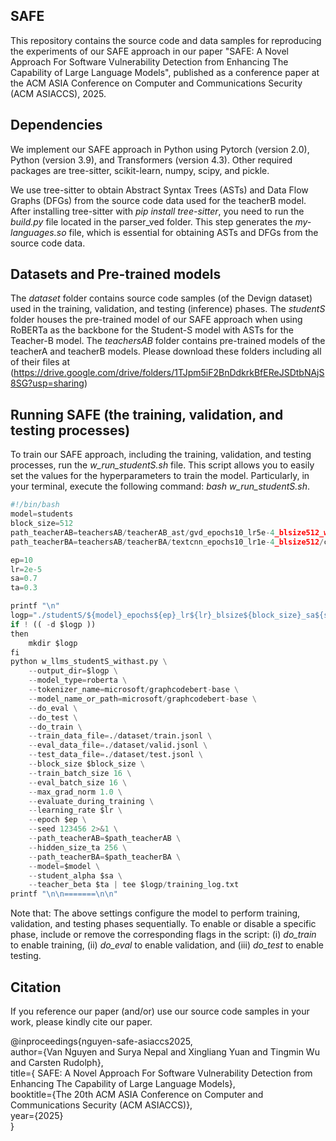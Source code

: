 ## SAFE
This repository contains the source code and data samples for reproducing the experiments of our SAFE approach in our paper "SAFE: A Novel Approach For Software Vulnerability Detection from Enhancing The Capability of Large Language Models", published as a conference paper at the ACM ASIA Conference on Computer and Communications Security (ACM ASIACCS), 2025.

## Dependencies
We implement our SAFE approach in Python using Pytorch (version 2.0), Python (version 3.9), and Transformers (version 4.3). Other required packages are tree-sitter, scikit-learn, numpy, scipy, and pickle.

We use tree-sitter to obtain Abstract Syntax Trees (ASTs) and Data Flow Graphs (DFGs) from the source code data used for the teacherB model. After installing tree-sitter with *pip install tree-sitter*, you need to run the *build.py* file located in the parser_ved folder. This step generates the *my-languages.so* file, which is essential for obtaining ASTs and DFGs from the source code data.

## Datasets and Pre-trained models
The *dataset* folder contains source code samples (of the Devign dataset) used in the training, validation, and testing (inference) phases. The *studentS* folder houses the pre-trained model of our SAFE approach when using RoBERTa as the backbone for the Student-S model with ASTs for the Teacher-B model. The *teachersAB* folder contains pre-trained models of the teacherA and teacherB models. Please download these folders including all of their files at (https://drive.google.com/drive/folders/1TJpm5iF2BnDdkrkBfEReJSDtbNAjS8SG?usp=sharing)

## Running SAFE (the training, validation, and testing processes)
To train our SAFE approach, including the training, validation, and testing processes, run the *w_run_studentS.sh* file. This script allows you to easily set the values for the hyperparameters to train the model. Particularly, in your terminal, execute the following command: *bash w_run_studentS.sh*.

```python
#!/bin/bash
model=students
block_size=512
path_teacherAB=teachersAB/teacherAB_ast/gvd_epochs10_lr5e-4_blsize512_wsize5_tempt256/checkpoint-best-acc/model.bin
path_teacherBA=teachersAB/teacherBA/textcnn_epochs10_lr1e-4_blsize512/checkpoint-best-acc/model.bin

ep=10
lr=2e-5
sa=0.7
ta=0.3

printf "\n"
logp="./studentS/${model}_epochs${ep}_lr${lr}_blsize${block_size}_sa${sa}_ta${ta}"
if ! (( -d $logp ))
then
	mkdir $logp
fi
python w_llms_studentS_withast.py \
	--output_dir=$logp \
	--model_type=roberta \
	--tokenizer_name=microsoft/graphcodebert-base \
	--model_name_or_path=microsoft/graphcodebert-base \
	--do_eval \
	--do_test \
	--do_train \
	--train_data_file=./dataset/train.jsonl \
	--eval_data_file=./dataset/valid.jsonl \
	--test_data_file=./dataset/test.jsonl \
	--block_size $block_size \
	--train_batch_size 16 \
	--eval_batch_size 16 \
	--max_grad_norm 1.0 \
	--evaluate_during_training \
	--learning_rate $lr \
	--epoch $ep \
	--seed 123456 2>&1 \
	--path_teacherAB=$path_teacherAB \
	--hidden_size_ta 256 \
	--path_teacherBA=$path_teacherBA \
	--model=$model \
	--student_alpha $sa \
	--teacher_beta $ta | tee $logp/training_log.txt
printf "\n\n=======\n\n"
```

Note that: The above settings configure the model to perform training, validation, and testing phases sequentially. To enable or disable a specific phase, include or remove the corresponding flags in the script: (i) *do_train* to enable training, (ii) *do_eval* to enable validation, and (iii) *do_test* to enable testing.

## Citation

If you reference our paper (and/or) use our source code samples in your work, please kindly cite our paper.

@inproceedings{nguyen-safe-asiaccs2025,<br/>
      author={Van Nguyen and Surya Nepal and Xingliang Yuan and Tingmin Wu and Carsten Rudolph},<br/>
      title={ SAFE: A Novel Approach For Software Vulnerability Detection from Enhancing The Capability of Large Language Models},<br/>
      booktitle={The 20th ACM ASIA Conference on Computer and Communications Security (ACM ASIACCS)},<br/>
      year={2025}<br/>
}
